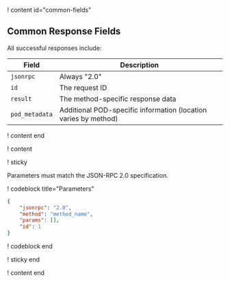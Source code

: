! content id="common-fields"

## Common Response Fields

All successful responses include:

| Field          | Description                                                     |
| -------------- | --------------------------------------------------------------- |
| `jsonrpc`      | Always "2.0"                                                    |
| `id`           | The request ID                                                  |
| `result`       | The method-specific response data                               |
| `pod_metadata` | Additional POD-specific information (location varies by method) |

! content end

! content

! sticky

Parameters must match the JSON-RPC 2.0 specification.

! codeblock title="Parameters"

```json
{
	"jsonrpc": "2.0",
	"method": "method_name",
	"params": [],
	"id": 1
}
```

! codeblock end

! sticky end

! content end
